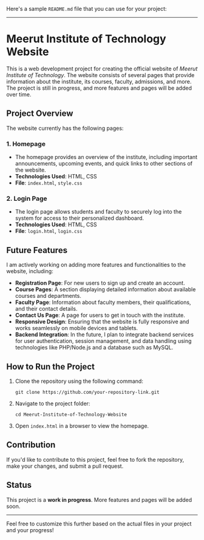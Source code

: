 Here's a sample `README.md` file that you can use for your project:

---

# Meerut Institute of Technology Website

This is a web development project for creating the official website of *Meerut Institute of Technology*. The website consists of several pages that provide information about the institute, its courses, faculty, admissions, and more. The project is still in progress, and more features and pages will be added over time.

## Project Overview

The website currently has the following pages:

### 1. **Homepage**
   - The homepage provides an overview of the institute, including important announcements, upcoming events, and quick links to other sections of the website.
   - **Technologies Used**: HTML, CSS
   - **File**: `index.html`, `style.css`
   
### 2. **Login Page**
   - The login page allows students and faculty to securely log into the system for access to their personalized dashboard.
   - **Technologies Used**: HTML, CSS
   - **File**: `login.html`, `login.css`

## Future Features

I am actively working on adding more features and functionalities to the website, including:

- **Registration Page**: For new users to sign up and create an account.
- **Course Pages**: A section displaying detailed information about available courses and departments.
- **Faculty Page**: Information about faculty members, their qualifications, and their contact details.
- **Contact Us Page**: A page for users to get in touch with the institute.
- **Responsive Design**: Ensuring that the website is fully responsive and works seamlessly on mobile devices and tablets.
- **Backend Integration**: In the future, I plan to integrate backend services for user authentication, session management, and data handling using technologies like PHP/Node.js and a database such as MySQL.

## How to Run the Project

1. Clone the repository using the following command:
   ```
   git clone https://github.com/your-repository-link.git
   ```
2. Navigate to the project folder:
   ```
   cd Meerut-Institute-of-Technology-Website
   ```
3. Open `index.html` in a browser to view the homepage.

## Contribution

If you'd like to contribute to this project, feel free to fork the repository, make your changes, and submit a pull request. 

## Status

This project is a **work in progress**. More features and pages will be added soon.

---

Feel free to customize this further based on the actual files in your project and your progress!
